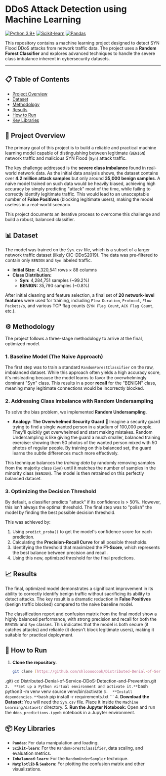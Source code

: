 # DDoS Attack Detection using Machine Learning

[![Python 3.9+](https://img.shields.io/badge/Python-3.9+-blue.svg)](https://www.python.org/downloads/)
[![Scikit-learn](https://img.shields.io/badge/Scikit--learn-1.4+-orange)](https://scikit-learn.org/stable/)
[![Pandas](https://img.shields.io/badge/Pandas-2.2+-green)](https://pandas.pydata.org/)

This repository contains a machine learning project designed to detect SYN Flood DDoS attacks from network traffic data. The project uses a **Random Forest Classifier** and explores advanced techniques to handle the severe class imbalance inherent in cybersecurity datasets.

---

## 📋 Table of Contents
- [Project Overview](#-project-overview)
- [Dataset](#-dataset)
- [Methodology](#-methodology)
- [Results](#-results)
- [How to Run](#-how-to-run)
- [Key Libraries](#-key-libraries)

## 🎯 Project Overview

The primary goal of this project is to build a reliable and practical machine learning model capable of distinguishing between legitimate (`BENIGN`) network traffic and malicious SYN Flood (`Syn`) attack traffic.

The key challenge addressed is the **severe class imbalance** found in real-world network data. As the initial data analysis shows, the dataset contains over **4.2 million attack samples** but only around **35,000 benign samples**. A naive model trained on such data would be heavily biased, achieving high accuracy by simply predicting "attack" most of the time, while failing to correctly identify legitimate traffic. This would lead to an unacceptable number of **False Positives** (blocking legitimate users), making the model useless in a real-world scenario.

This project documents an iterative process to overcome this challenge and build a robust, balanced classifier.

## 📊 Dataset

The model was trained on the `Syn.csv` file, which is a subset of a larger network traffic dataset (likely CIC-DDoS2019). The data was pre-filtered to contain only `BENIGN` and `Syn` labeled traffic.

- **Initial Size:** 4,320,541 rows × 88 columns
- **Class Distribution:**
  - **Syn:** 4,284,751 samples (~99.2%)
  - **BENIGN:** 35,790 samples (~0.8%)

After initial cleaning and feature selection, a final set of **20 network-level features** were used for training, including `Flow Duration`, `Protocol`, `Flow Packets/s`, and various TCP flag counts (`SYN Flag Count`, `ACK Flag Count`, etc.).

## ⚙️ Methodology

The project follows a three-stage methodology to arrive at the final, optimized model.

### 1. Baseline Model (The Naive Approach)
The first step was to train a standard `RandomForestClassifier` on the raw, imbalanced dataset. While this approach often yields a high accuracy score, it's misleading because the model learns to favor the overwhelmingly dominant "Syn" class. This results in a poor **recall** for the "BENIGN" class, meaning many legitimate connections would be incorrectly blocked.

### 2. Addressing Class Imbalance with Random Undersampling
To solve the bias problem, we implemented **Random Undersampling**.

- **Analogy: The Overwhelmed Security Guard** 👮
  Imagine a security guard trying to find a single wanted person in a stadium of 100,000 people. They'll quickly get overwhelmed and start making mistakes. Random Undersampling is like giving the guard a much smaller, balanced training exercise: showing them 50 photos of the wanted person mixed with 50 photos of regular people. By training on this balanced set, the guard learns the subtle differences much more effectively.

This technique balances the *training data* by randomly removing samples from the majority class (`Syn`) until it matches the number of samples in the minority class (`BENIGN`). The model is then retrained on this perfectly balanced dataset.

### 3. Optimizing the Decision Threshold
By default, a classifier predicts "attack" if its confidence is > 50%. However, this isn't always the optimal threshold. The final step was to "polish" the model by finding the best possible decision threshold.

This was achieved by:
1.  Using `predict_proba()` to get the model's confidence score for each prediction.
2.  Calculating the **Precision-Recall Curve** for all possible thresholds.
3.  Identifying the threshold that maximized the **F1-Score**, which represents the best balance between precision and recall.
4.  Using this new, optimized threshold for the final predictions.

## 📈 Results

The final, optimized model demonstrates a significant improvement in its ability to correctly identify benign traffic without sacrificing its ability to detect attacks. The key result is a dramatic reduction in **False Positives** (benign traffic blocked) compared to the naive baseline model.

The classification report and confusion matrix from the final model show a highly balanced performance, with strong precision and recall for both the `BENIGN` and `Syn` classes. This indicates that the model is both secure (it catches attacks) and reliable (it doesn't block legitimate users), making it suitable for practical deployment.

## 🚀 How to Run

1.  **Clone the repository.**
    ```bash
    git clone [https://github.com/shloooooook/Distributed-Denial-of-Service-DDoS-Detection-and-Prevention.git](https://github.com/shloooooook/Distributed-Denial-of-Service-DDoS--Detection-and-Prevention
.git)
    cd Distributed-Denial-of-Service-DDoS-Detection-and-Prevention.git
    ```
2.  **Set up a Python virtual environment and activate it.**
    ```bash
    python3 -m venv venv
    source venv/bin/activate
    ```
3.  **Install dependencies.**
    ```bash
    pip install -r requirements.txt
    ```
4.  **Download the Dataset:** You will need the `Syn.csv` file. Place it inside the `Machine Learning/dataset/` directory.
5.  **Run the Jupyter Notebook:** Open and run the `ddos_predictions.ipynb` notebook in a Jupyter environment.

## 📦 Key Libraries
- **`Pandas`**: For data manipulation and loading.
- **`Scikit-learn`**: For the `RandomForestClassifier`, data scaling, and evaluation metrics.
- **`Imbalanced-learn`**: For the `RandomUnderSampler` technique.
- **`Matplotlib` & `Seaborn`**: For plotting the confusion matrix and other visualizations.